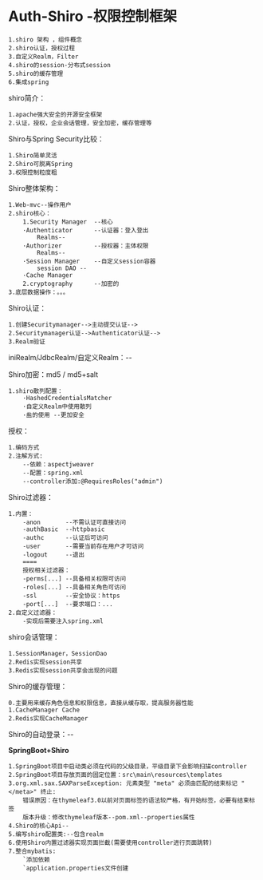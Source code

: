 # Auth-Shiro -权限控制框架


    1.shiro 架构 ，组件概念
    2.shiro认证，授权过程
    3.自定义Realm，Filter
    4.shiro的session-分布式session
    5.shiro的缓存管理
    6.集成spring

shiro简介：
    
    1.apache强大安全的开源安全框架
    2.认证，授权，企业会话管理，安全加密，缓存管理等

Shiro与Spring Security比较：
    
    1.Shiro简单灵活
    2.Shiro可脱离Spring
    3.权限控制粒度粗
    
Shiro整体架构：
    
    1.Web-mvc--操作用户
    2.shiro核心：
        1.Security Manager  --核心
        ·Authenticator      --认证器：登入登出
            Realms--
        ·Authorizer         --授权器：主体权限
            Realms--
        ·Session Manager    --自定义session容器
            session DAO --
        ·Cache Manager
        2.cryptography      --加密的
    3.底层数据操作：。。。
    
Shiro认证：
    
    1.创建Securitymanager-->主动提交认证-->
    2.Securitymanager认证-->Authenticator认证-->
    3.Realm验证

iniRealm/JdbcRealm/自定义Realm：-- 

Shiro加密：md5 / md5+salt

    1.shiro散列配置：
        ·HashedCredentialsMatcher
        ·自定义Realm中使用散列
        ·盐的使用 --更加安全

授权：
    
    1.编码方式
    2.注解方式:
        --依赖：aspectjweaver
        --配置：spring.xml
        --controller添加:@RequiresRoles("admin")

Shiro过滤器：
    
    1.内置：
        -anon       --不需认证可直接访问
        -authBasic  --httpbasic
        -authc      --认证后可访问
        -user       --需要当前存在用户才可访问
        -logout     --退出
        ====
        授权相关过滤器：
        -perms[...] --具备相关权限可访问 
        -roles[...] --具备相关角色可访问
        -ssl        --安全协议：https
        -port[...]  --要求端口：...
    2.自定义过滤器：
        -实现后需要注入spring.xml
        
shiro会话管理：

    1.SessionManager，SessionDao
    2.Redis实现session共享
    3.Redis实现session共享会出现的问题
    
Shiro的缓存管理：

    0.主要用来缓存角色信息和权限信息，直接从缓存取，提高服务器性能
    1.CacheManager Cache
    2.Redis实现CacheManager
    
Shiro的自动登录：--

**SpringBoot+Shiro**

    1.SpringBoot项目中启动类必须在代码的父级目录，平级目录下会影响扫描controller
    2.SpringBoot项目存放页面的固定位置：src\main\resources\templates
    3.org.xml.sax.SAXParseException: 元素类型 "meta" 必须由匹配的结束标记 "</meta>" 终止:
        错误原因：在thymeleaf3.0以前对页面标签的语法较严格，有开始标签，必要有结束标签
        版本升级：修改thymeleaf版本--pom.xml--properties属性
    4.Shiro的核心Api--
    5.编写shiro配置类:--包含realm
    6.使用Shiro内置过滤器实现页面拦截(需要使用controller进行页面跳转)
    7.整合mybatis:
        `添加依赖
        `application.properties文件创建
    
